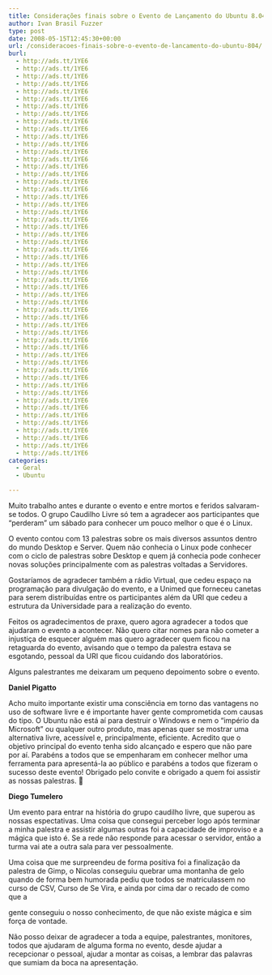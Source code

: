 ```yaml
---
title: Considerações finais sobre o Evento de Lançamento do Ubuntu 8.04
author: Ivan Brasil Fuzzer
type: post
date: 2008-05-15T12:45:30+00:00
url: /consideracoes-finais-sobre-o-evento-de-lancamento-do-ubuntu-804/
burl:
  - http://ads.tt/1YE6
  - http://ads.tt/1YE6
  - http://ads.tt/1YE6
  - http://ads.tt/1YE6
  - http://ads.tt/1YE6
  - http://ads.tt/1YE6
  - http://ads.tt/1YE6
  - http://ads.tt/1YE6
  - http://ads.tt/1YE6
  - http://ads.tt/1YE6
  - http://ads.tt/1YE6
  - http://ads.tt/1YE6
  - http://ads.tt/1YE6
  - http://ads.tt/1YE6
  - http://ads.tt/1YE6
  - http://ads.tt/1YE6
  - http://ads.tt/1YE6
  - http://ads.tt/1YE6
  - http://ads.tt/1YE6
  - http://ads.tt/1YE6
  - http://ads.tt/1YE6
  - http://ads.tt/1YE6
  - http://ads.tt/1YE6
  - http://ads.tt/1YE6
  - http://ads.tt/1YE6
  - http://ads.tt/1YE6
  - http://ads.tt/1YE6
  - http://ads.tt/1YE6
  - http://ads.tt/1YE6
  - http://ads.tt/1YE6
  - http://ads.tt/1YE6
  - http://ads.tt/1YE6
  - http://ads.tt/1YE6
  - http://ads.tt/1YE6
  - http://ads.tt/1YE6
  - http://ads.tt/1YE6
  - http://ads.tt/1YE6
  - http://ads.tt/1YE6
  - http://ads.tt/1YE6
  - http://ads.tt/1YE6
  - http://ads.tt/1YE6
  - http://ads.tt/1YE6
  - http://ads.tt/1YE6
  - http://ads.tt/1YE6
  - http://ads.tt/1YE6
  - http://ads.tt/1YE6
  - http://ads.tt/1YE6
  - http://ads.tt/1YE6
  - http://ads.tt/1YE6
  - http://ads.tt/1YE6
  - http://ads.tt/1YE6
  - http://ads.tt/1YE6
  - http://ads.tt/1YE6
categories:
  - Geral
  - Ubuntu

---
```

Muito trabalho antes e durante o evento e entre mortos e feridos salvaram-se todos. O grupo Caudilho Livre só tem a agradecer aos participantes que &#8220;perderam&#8221; um sábado para conhecer um pouco melhor o que é o Linux.

O evento contou com 13 palestras sobre os mais diversos assuntos dentro do mundo Desktop e Server. Quem não conhecia o Linux pode conhecer com o ciclo de palestras sobre Desktop e quem já conhecia pode conhecer novas soluções principalmente com as palestras voltadas a Servidores.

Gostaríamos de agradecer também a rádio Virtual, que cedeu espaço na programação para divulgação do evento, e a Unimed que forneceu canetas para serem distribuídas entre os participantes além da URI que cedeu a estrutura da Universidade para a realização do evento.

Feitos os agradecimentos de praxe, quero agora agradecer a todos que ajudaram o evento a acontecer. Não quero citar nomes para não cometer a injustiça de esquecer alguém mas quero agradecer quem ficou na retaguarda do evento, avisando que o tempo da palestra estava se esgotando, pessoal da URI que ficou cuidando dos laboratórios.

Alguns palestrantes me deixaram um pequeno depoimento sobre o evento.

**Daniel Pigatto**
  
Acho muito importante existir uma consciência em torno das vantagens no uso de software livre e é importante haver gente comprometida com causas do tipo. O Ubuntu não está aí para destruir o Windows e nem o &#8220;império da Microsoft&#8221; ou qualquer outro produto, mas apenas quer se mostrar uma alternativa livre, acessível e, principalmente, eficiente. Acredito que o objetivo principal do evento tenha sido alcançado e espero que não pare por aí. Parabéns a todos que se empenharam em conhecer melhor uma ferramenta para apresentá-la ao público e parabéns a todos que fizeram o sucesso deste evento! Obrigado pelo convite e obrigado a quem foi assistir as nossas palestras. 🙂 

**Diego Tumelero**
  
Um evento para entrar na história do grupo caudilho livre, que superou as nossas espectativas. Uma coisa que consegui perceber logo após terminar a minha palestra e assistir algumas outras foi a capacidade de improviso e a mágica que isto é. Se a rede não responde para acessar o servidor, então a turma vai ate a outra sala para ver pessoalmente.</p> 

Uma coisa que me surpreendeu de forma positiva foi a finalização da palestra de Gimp, o Nicolas conseguiu quebrar uma montanha de gelo quando de forma bem humorada pediu que todos se matriculassem no curso de CSV, Curso de Se Vira, e ainda por cima dar o recado de como que a
  
gente conseguiu o nosso conhecimento, de que não existe mágica e sim força de vontade.

Não posso deixar de agradecer a toda a equipe, palestrantes, monitores, todos que ajudaram de alguma forma no evento, desde ajudar a recepcionar o pessoal, ajudar a montar as coisas, a lembrar das palavras que sumiam da boca na apresentação. </ul>